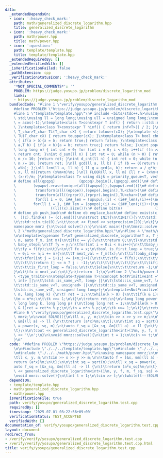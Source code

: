 ```yaml
---
data:
  _extendedDependsOn:
  - icon: ':heavy_check_mark:'
    path: math/generalized_discrete_logarithm.hpp
    title: generalized_discrete_logarithm
  - icon: ':heavy_check_mark:'
    path: math/power.hpp
    title: math/power.hpp
  - icon: ':question:'
    path: template/template.hpp
    title: template/template.hpp
  _extendedRequiredBy: []
  _extendedVerifiedWith: []
  _isVerificationFailed: false
  _pathExtension: cpp
  _verificationStatusIcon: ':heavy_check_mark:'
  attributes:
    '*NOT_SPECIAL_COMMENTS*': ''
    PROBLEM: https://judge.yosupo.jp/problem/discrete_logarithm_mod
    links:
    - https://judge.yosupo.jp/problem/discrete_logarithm_mod
  bundledCode: "#line 1 \"verify/yosupo/generalized_discrete_logarithm.test.cpp\"\n\
    #define PROBLEM \"https://judge.yosupo.jp/problem/discrete_logarithm_mod\"\n\n\
    #line 1 \"template/template.hpp\"\n# include <bits/stdc++.h>\nusing namespace\
    \ std;\nusing ll = long long;\nusing ull = unsigned long long;\nconst double pi\
    \ = acos(-1);\ntemplate<class T>constexpr T inf() { return ::std::numeric_limits<T>::max();\
    \ }\ntemplate<class T>constexpr T hinf() { return inf<T>() / 2; }\ntemplate <typename\
    \ T_char>T_char TL(T_char cX) { return tolower(cX); }\ntemplate <typename T_char>T_char\
    \ TU(T_char cX) { return toupper(cX); }\ntemplate<class T> bool chmin(T& a,T b)\
    \ { if(a > b){a = b; return true;} return false; }\ntemplate<class T> bool chmax(T&\
    \ a,T b) { if(a < b){a = b; return true;} return false; }\nint popcnt(unsigned\
    \ long long n) { int cnt = 0; for (int i = 0; i < 64; i++)if ((n >> i) & 1)cnt++;\
    \ return cnt; }\nint d_sum(ll n) { int ret = 0; while (n > 0) { ret += n % 10;\
    \ n /= 10; }return ret; }\nint d_cnt(ll n) { int ret = 0; while (n > 0) { ret++;\
    \ n /= 10; }return ret; }\nll gcd(ll a, ll b) { if (b == 0)return a; return gcd(b,\
    \ a%b); };\nll lcm(ll a, ll b) { ll g = gcd(a, b); return a / g*b; };\nll MOD(ll\
    \ x, ll m){return (x%m+m)%m; }\nll FLOOR(ll x, ll m) {ll r = (x%m+m)%m; return\
    \ (x-r)/m; }\ntemplate<class T> using dijk = priority_queue<T, vector<T>, greater<T>>;\n\
    # define all(qpqpq)           (qpqpq).begin(),(qpqpq).end()\n# define UNIQUE(wpwpw)\
    \        (wpwpw).erase(unique(all((wpwpw))),(wpwpw).end())\n# define LOWER(epepe)\
    \         transform(all((epepe)),(epepe).begin(),TL<char>)\n# define UPPER(rprpr)\
    \         transform(all((rprpr)),(rprpr).begin(),TU<char>)\n# define rep(i,upupu)\
    \         for(ll i = 0, i##_len = (upupu);(i) < (i##_len);(i)++)\n# define reps(i,opopo)\
    \        for(ll i = 1, i##_len = (opopo);(i) <= (i##_len);(i)++)\n# define len(x)\
    \                ((ll)(x).size())\n# define bit(n)               (1LL << (n))\n\
    # define pb push_back\n# define eb emplace_back\n# define exists(c, e)       \
    \  ((c).find(e) != (c).end())\n\nstruct INIT{\n\tINIT(){\n\t\tstd::ios::sync_with_stdio(false);\n\
    \t\tstd::cin.tie(0);\n\t\tcout << fixed << setprecision(20);\n\t}\n}INIT;\n\n\
    namespace mmrz {\n\tvoid solve();\n}\n\nint main(){\n\tmmrz::solve();\n}\n#line\
    \ 2 \"math/generalized_discrete_logarithm.hpp\"\n\n#line 4 \"math/generalized_discrete_logarithm.hpp\"\
    \n\ntemplate<typename T>\nT generalized_discrete_logarithm(T x, T y, auto f, int\
    \ n, auto f_m, int m){\n\tif(x == y){\n\t\treturn 0;\n\t}\n\n\tstd::unordered_set<T>\
    \ baby_steps;\n\tT fy = y;\n\tfor(int i = 0;i < m;i++){\n\t\tbaby_steps.insert(fy);\n\
    \t\tfy = f(fy);\n\t}\n\n\tT fx = x;\n\tbool is_first_loop = true;\n\tfor(int i\
    \ = 0;i <= n;i += m){\n\t\tT next_val = f_m(fx);\n\t\tif(baby_steps.contains(next_val)){\n\
    \t\t\tfor(int j = i+1;j <= i+m;j++){\n\t\t\t\tfx = f(fx);\n\t\t\t\tif(fx == y){\n\
    \t\t\t\t\treturn (j <= n ? j : -1);\n\t\t\t\t}\n\t\t\t}\n\t\t\tif(is_first_loop){\n\
    \t\t\t\tis_first_loop = false;\n\t\t\t}else{\n\t\t\t\treturn -1;\n\t\t\t}\n\t\t\
    }\n\t\tfx = next_val;\n\t}\n\treturn -1;\n}\n#line 2 \"math/power.hpp\"\n\n#include\
    \ <type_traits>\n\ntemplate<typename T>\nconcept NotPrimitiveInt =\n\t!(std::is_same_v<T,\
    \ int> ||\n\t\tstd::is_same_v<T, long> ||\n\t\tstd::is_same_v<T, long long> ||\n\
    \t\tstd::is_same_v<T, unsigned> ||\n\t\tstd::is_same_v<T, unsigned long> ||\n\t\
    \tstd::is_same_v<T, unsigned long long>);\n\ntemplate<NotPrimitiveInt T>\nT power(T\
    \ n, long long k) {\n\tT ret = 1;\n\twhile(k > 0) {\n\t\tif(k & 1)ret *= n;\n\t\
    \tn = n*n;\n\t\tk >>= 1;\n\t}\n\treturn ret;\n}\n\nlong long power(long long n,\
    \ long long k, long long p) {\n\tlong long ret = 1;\n\twhile(k > 0){\n\t\tif(k\
    \ & 1)ret = ret*n % p;\n\t\tn = n*n % p;\n\t\tk >>= 1;\n\t}\n\treturn ret;\n}\n\
    #line 6 \"verify/yosupo/generalized_discrete_logarithm.test.cpp\"\n\nusing namespace\
    \ mmrz;\n\nvoid SOLVE(){\n\tll x, y, m;\n\tcin >> x >> y >> m;\n\n\tauto f = [&x,\
    \ &m](ll a) -> ll {\n\t\treturn (a*x)%m;\n\t};\n\n\tint sq = sqrt(m);\n\tll x_sq\
    \ = power(x, sq, m);\n\tauto f_sq = [&x_sq, &m](ll a) -> ll {\n\t\treturn (a*x_sq)%m;\n\
    \t};\n\n\tcout << generalized_discrete_logarithm<int>(1%m, y, f, m, f_sq, sq)\
    \ << '\\n';\n}\n\nvoid mmrz::solve(){\n\tint t = 1;\n\tcin >> t;\n\twhile(t--)SOLVE();\n\
    }\n"
  code: "#define PROBLEM \"https://judge.yosupo.jp/problem/discrete_logarithm_mod\"\
    \n\n#include \"./../../template/template.hpp\"\n#include \"./../../math/generalized_discrete_logarithm.hpp\"\
    \n#include \"./../../math/power.hpp\"\n\nusing namespace mmrz;\n\nvoid SOLVE(){\n\
    \tll x, y, m;\n\tcin >> x >> y >> m;\n\n\tauto f = [&x, &m](ll a) -> ll {\n\t\t\
    return (a*x)%m;\n\t};\n\n\tint sq = sqrt(m);\n\tll x_sq = power(x, sq, m);\n\t\
    auto f_sq = [&x_sq, &m](ll a) -> ll {\n\t\treturn (a*x_sq)%m;\n\t};\n\n\tcout\
    \ << generalized_discrete_logarithm<int>(1%m, y, f, m, f_sq, sq) << '\\n';\n}\n\
    \nvoid mmrz::solve(){\n\tint t = 1;\n\tcin >> t;\n\twhile(t--)SOLVE();\n}\n"
  dependsOn:
  - template/template.hpp
  - math/generalized_discrete_logarithm.hpp
  - math/power.hpp
  isVerificationFile: true
  path: verify/yosupo/generalized_discrete_logarithm.test.cpp
  requiredBy: []
  timestamp: '2025-07-01 03:22:56+09:00'
  verificationStatus: TEST_ACCEPTED
  verifiedWith: []
documentation_of: verify/yosupo/generalized_discrete_logarithm.test.cpp
layout: document
redirect_from:
- /verify/verify/yosupo/generalized_discrete_logarithm.test.cpp
- /verify/verify/yosupo/generalized_discrete_logarithm.test.cpp.html
title: verify/yosupo/generalized_discrete_logarithm.test.cpp
---
```

